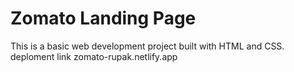 # Zomato Landing Page

This is a basic web development project built with HTML and CSS.
deploment link zomato-rupak.netlify.app
